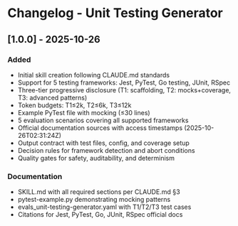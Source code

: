 # Changelog - Unit Testing Generator

## [1.0.0] - 2025-10-26

### Added
- Initial skill creation following CLAUDE.md standards
- Support for 5 testing frameworks: Jest, PyTest, Go testing, JUnit, RSpec
- Three-tier progressive disclosure (T1: scaffolding, T2: mocks+coverage, T3: advanced patterns)
- Token budgets: T1≤2k, T2≤6k, T3≤12k
- Example PyTest file with mocking (≤30 lines)
- 5 evaluation scenarios covering all supported frameworks
- Official documentation sources with access timestamps (2025-10-26T02:31:24Z)
- Output contract with test files, config, and coverage setup
- Decision rules for framework detection and abort conditions
- Quality gates for safety, auditability, and determinism

### Documentation
- SKILL.md with all required sections per CLAUDE.md §3
- pytest-example.py demonstrating mocking patterns
- evals_unit-testing-generator.yaml with T1/T2/T3 test cases
- Citations for Jest, PyTest, Go, JUnit, RSpec official docs
